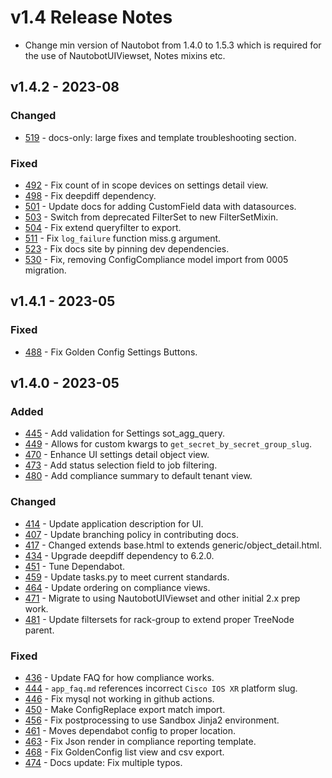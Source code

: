 # v1.4 Release Notes

- Change min version of Nautobot from 1.4.0 to 1.5.3 which is required for the use of NautobotUIViewset, Notes mixins etc.

## v1.4.2 - 2023-08

### Changed

- [519](https://github.com/nautobot/nautobot-plugin-golden-config/pull/519) - docs-only: large fixes and template troubleshooting section.

### Fixed

- [492](https://github.com/nautobot/nautobot-plugin-golden-config/pull/492) - Fix count of in scope devices on settings detail view.
- [498](https://github.com/nautobot/nautobot-plugin-golden-config/pull/498) - Fix deepdiff dependency.
- [501](https://github.com/nautobot/nautobot-plugin-golden-config/pull/501) - Update docs for adding CustomField data with datasources.
- [503](https://github.com/nautobot/nautobot-plugin-golden-config/pull/503) - Switch from deprecated FilterSet to new FilterSetMixin.
- [504](https://github.com/nautobot/nautobot-plugin-golden-config/pull/504) - Fix extend queryfilter to export.
- [511](https://github.com/nautobot/nautobot-plugin-golden-config/pull/511) - Fix `log_failure` function miss.g argument.
- [523](https://github.com/nautobot/nautobot-plugin-golden-config/pull/523) - Fix docs site by pinning dev dependencies.
- [530](https://github.com/nautobot/nautobot-plugin-golden-config/pull/530) - Fix, removing ConfigCompliance model import from 0005 migration.

## v1.4.1 - 2023-05

### Fixed

- [488](https://github.com/nautobot/nautobot-plugin-golden-config/pull/488) - Fix Golden Config Settings Buttons.

## v1.4.0 - 2023-05

### Added

- [445](https://github.com/nautobot/nautobot-plugin-golden-config/pull/445) - Add validation for Settings sot_agg_query.
- [449](https://github.com/nautobot/nautobot-plugin-golden-config/pull/449) - Allows for custom kwargs to `get_secret_by_secret_group_slug`.
- [470](https://github.com/nautobot/nautobot-plugin-golden-config/pull/470) - Enhance UI settings detail object view.
- [473](https://github.com/nautobot/nautobot-plugin-golden-config/pull/473) - Add status selection field to job filtering.
- [480](https://github.com/nautobot/nautobot-plugin-golden-config/pull/480) - Add compliance summary to default tenant view.

### Changed

- [414](https://github.com/nautobot/nautobot-plugin-golden-config/pull/414) - Update application description for UI.
- [407](https://github.com/nautobot/nautobot-plugin-golden-config/pull/407) - Update branching policy in contributing docs.
- [417](https://github.com/nautobot/nautobot-plugin-golden-config/pull/417) - Changed extends base.html to extends generic/object_detail.html.
- [434](https://github.com/nautobot/nautobot-plugin-golden-config/pull/434) - Upgrade deepdiff dependency to 6.2.0.
- [451](https://github.com/nautobot/nautobot-plugin-golden-config/pull/451) - Tune Dependabot.
- [459](https://github.com/nautobot/nautobot-plugin-golden-config/pull/459) - Update tasks.py to meet current standards.
- [464](https://github.com/nautobot/nautobot-plugin-golden-config/pull/464) - Update ordering on compliance views.
- [471](https://github.com/nautobot/nautobot-plugin-golden-config/pull/471) - Migrate to using NautobotUIViewset and other initial 2.x prep work.
- [481](https://github.com/nautobot/nautobot-plugin-golden-config/pull/481) - Update filtersets for rack-group to extend proper TreeNode parent.

### Fixed

- [436](https://github.com/nautobot/nautobot-plugin-golden-config/pull/436) - Update FAQ for how compliance works.
- [444](https://github.com/nautobot/nautobot-plugin-golden-config/pull/444) - `app_faq.md` references incorrect `Cisco IOS XR` platform slug.
- [446](https://github.com/nautobot/nautobot-plugin-golden-config/pull/446) - Fix mysql not working in github actions.
- [450](https://github.com/nautobot/nautobot-plugin-golden-config/pull/450) - Make ConfigReplace export match import.
- [456](https://github.com/nautobot/nautobot-plugin-golden-config/pull/456) - Fix postprocessing to use Sandbox Jinja2 environment.
- [461](https://github.com/nautobot/nautobot-plugin-golden-config/pull/461) - Moves dependabot config to proper location.
- [463](https://github.com/nautobot/nautobot-plugin-golden-config/pull/463) - Fix Json render in compliance reporting template.
- [468](https://github.com/nautobot/nautobot-plugin-golden-config/pull/468) - Fix GoldenConfig list view and csv export.
- [474](https://github.com/nautobot/nautobot-plugin-golden-config/pull/474) - Docs update: Fix multiple typos.
